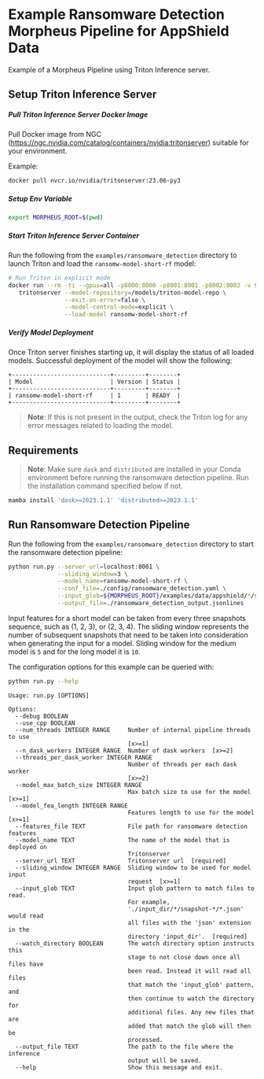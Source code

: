 <!--
SPDX-FileCopyrightText: Copyright (c) 2022-2024, NVIDIA CORPORATION & AFFILIATES. All rights reserved.
SPDX-License-Identifier: Apache-2.0

Licensed under the Apache License, Version 2.0 (the "License");
you may not use this file except in compliance with the License.
You may obtain a copy of the License at

http://www.apache.org/licenses/LICENSE-2.0

Unless required by applicable law or agreed to in writing, software
distributed under the License is distributed on an "AS IS" BASIS,
WITHOUT WARRANTIES OR CONDITIONS OF ANY KIND, either express or implied.
See the License for the specific language governing permissions and
limitations under the License.
-->

# Example Ransomware Detection Morpheus Pipeline for AppShield Data

Example of a Morpheus Pipeline using Triton Inference server.

## Setup Triton Inference Server

##### Pull Triton Inference Server Docker Image
Pull Docker image from NGC (https://ngc.nvidia.com/catalog/containers/nvidia:tritonserver) suitable for your environment.

Example:

```bash
docker pull nvcr.io/nvidia/tritonserver:23.06-py3
```
##### Setup Env Variable
```bash
export MORPHEUS_ROOT=$(pwd)
```

##### Start Triton Inference Server Container
Run the following from the `examples/ransomware_detection` directory to launch Triton and load the `ransomw-model-short-rf` model:

```bash
# Run Triton in explicit mode
docker run --rm -ti --gpus=all -p8000:8000 -p8001:8001 -p8002:8002 -v $PWD/models:/models/triton-model-repo nvcr.io/nvidia/tritonserver:23.06-py3 \
   tritonserver --model-repository=/models/triton-model-repo \
                --exit-on-error=false \
                --model-control-mode=explicit \
                --load-model ransomw-model-short-rf
```

##### Verify Model Deployment
Once Triton server finishes starting up, it will display the status of all loaded models. Successful deployment of the model will show the following:

```
+----------------------------+---------+--------+
| Model                      | Version | Status |
+----------------------------+---------+--------+
| ransomw-model-short-rf     | 1       | READY  |
+----------------------------+---------+--------+
```

> **Note**: If this is not present in the output, check the Triton log for any error messages related to loading the model.

## Requirements
> **Note**: Make sure `dask` and `distributed` are installed in your Conda environment before running the ransomware detection pipeline. Run the installation command specified below if not.

```bash
mamba install 'dask>=2023.1.1' 'distributed>=2023.1.1'
```

## Run Ransomware Detection Pipeline
Run the following from the `examples/ransomware_detection` directory to start the ransomware detection pipeline:

```bash
python run.py --server_url=localhost:8001 \
              --sliding_window=3 \
              --model_name=ransomw-model-short-rf \
              --conf_file=./config/ransomware_detection.yaml \
              --input_glob=${MORPHEUS_ROOT}/examples/data/appshield/*/snapshot-*/*.json \
              --output_file=./ransomware_detection_output.jsonlines
```

Input features for a short model can be taken from every three snapshots sequence, such as (1, 2, 3), or (2, 3, 4). The sliding window represents the number of subsequent snapshots that need to be taken into consideration when generating the input for a model. Sliding window for the medium model is `5` and for the long model it is `10`.

The configuration options for this example can be queried with:

```bash
python run.py --help
```

```
Usage: run.py [OPTIONS]

Options:
  --debug BOOLEAN
  --use_cpp BOOLEAN
  --num_threads INTEGER RANGE     Number of internal pipeline threads to use
                                  [x>=1]
  --n_dask_workers INTEGER RANGE  Number of dask workers  [x>=2]
  --threads_per_dask_worker INTEGER RANGE
                                  Number of threads per each dask worker
                                  [x>=2]
  --model_max_batch_size INTEGER RANGE
                                  Max batch size to use for the model  [x>=1]
  --model_fea_length INTEGER RANGE
                                  Features length to use for the model  [x>=1]
  --features_file TEXT            File path for ransomware detection features
  --model_name TEXT               The name of the model that is deployed on
                                  Tritonserver
  --server_url TEXT               Tritonserver url  [required]
  --sliding_window INTEGER RANGE  Sliding window to be used for model input
                                  request  [x>=1]
  --input_glob TEXT               Input glob pattern to match files to read.
                                  For example,
                                  './input_dir/*/snapshot-*/*.json' would read
                                  all files with the 'json' extension in the
                                  directory 'input_dir'.  [required]
  --watch_directory BOOLEAN       The watch directory option instructs this
                                  stage to not close down once all files have
                                  been read. Instead it will read all files
                                  that match the 'input_glob' pattern, and
                                  then continue to watch the directory for
                                  additional files. Any new files that are
                                  added that match the glob will then be
                                  processed.
  --output_file TEXT              The path to the file where the inference
                                  output will be saved.
  --help                          Show this message and exit.
  ```

